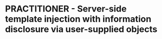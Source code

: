# PRACTITIONER - Server-side template injection with information disclosure via user-supplied objects